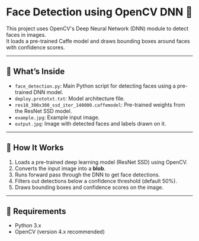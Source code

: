 # Face Detection using OpenCV DNN 🎯

This project uses OpenCV's Deep Neural Network (DNN) module to detect faces in images.  
It loads a pre-trained Caffe model and draws bounding boxes around faces with confidence scores.

---

## 📂 What’s Inside

- `face_detection.py`: Main Python script for detecting faces using a pre-trained DNN model.
- `deploy.prototxt.txt`: Model architecture file.
- `res10_300x300_ssd_iter_140000.caffemodel`: Pre-trained weights from the ResNet SSD model.
- `example.jpg`: Example input image.
- `output.jpg`: Image with detected faces and labels drawn on it.

---

## 🧠 How It Works

1. Loads a pre-trained deep learning model (ResNet SSD) using OpenCV.
2. Converts the input image into a **blob**.
3. Runs forward pass through the DNN to get face detections.
4. Filters out detections below a confidence threshold (default 50%).
5. Draws bounding boxes and confidence scores on the image.

---

## 🔧 Requirements

- Python 3.x
- OpenCV (version 4.x recommended)
